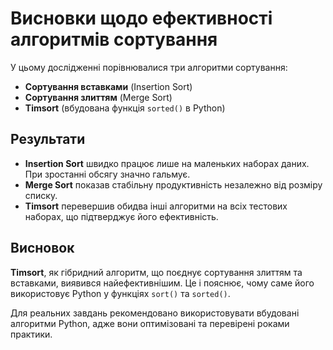 # Висновки щодо ефективності алгоритмів сортування

У цьому дослідженні порівнювалися три алгоритми сортування:

- **Сортування вставками** (Insertion Sort)
- **Сортування злиттям** (Merge Sort)
- **Timsort** (вбудована функція `sorted()` в Python)

## Результати

- **Insertion Sort** швидко працює лише на маленьких наборах даних. При зростанні обсягу значно гальмує.
- **Merge Sort** показав стабільну продуктивність незалежно від розміру списку.
- **Timsort** перевершив обидва інші алгоритми на всіх тестових наборах, що підтверджує його ефективність.

## Висновок

**Timsort**, як гібридний алгоритм, що поєднує сортування злиттям та вставками, виявився найефективнішим. Це і пояснює, чому саме його використовує Python у функціях `sort()` та `sorted()`.

Для реальних завдань рекомендовано використовувати вбудовані алгоритми Python, адже вони оптимізовані та перевірені роками практики.
